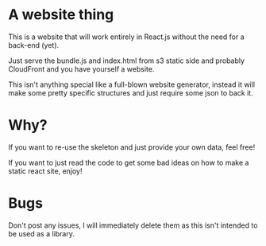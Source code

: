 # A website thing

This is a website that will work entirely in React.js without the need for a back-end (yet).

Just serve the bundle.js and index.html from s3 static side and probably CloudFront and you have yourself a website.

This isn't anything special like a full-blown website generator, instead it will make some pretty specific structures
and just require some json to back it.

# Why?

If you want to re-use the skeleton and just provide your own data, feel free!

If you want to just read the code to get some bad ideas on how to make a static react site, enjoy!

# Bugs

Don't post any issues, I will immediately delete them as this isn't intended to be used as a library.

